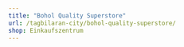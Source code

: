 ```yaml
---
title: "Bohol Quality Superstore"
url: /tagbilaran-city/bohol-quality-superstore/
shop: Einkaufszentrum
---
```

